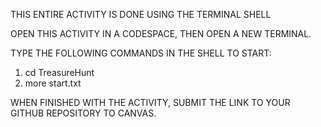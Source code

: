 THIS ENTIRE ACTIVITY IS DONE USING THE TERMINAL SHELL

OPEN THIS ACTIVITY IN A CODESPACE, THEN OPEN A NEW TERMINAL.

TYPE THE FOLLOWING COMMANDS IN THE SHELL TO START:
1. cd TreasureHunt
2. more start.txt

WHEN FINISHED WITH THE ACTIVITY, SUBMIT THE LINK TO YOUR GITHUB REPOSITORY TO CANVAS.
